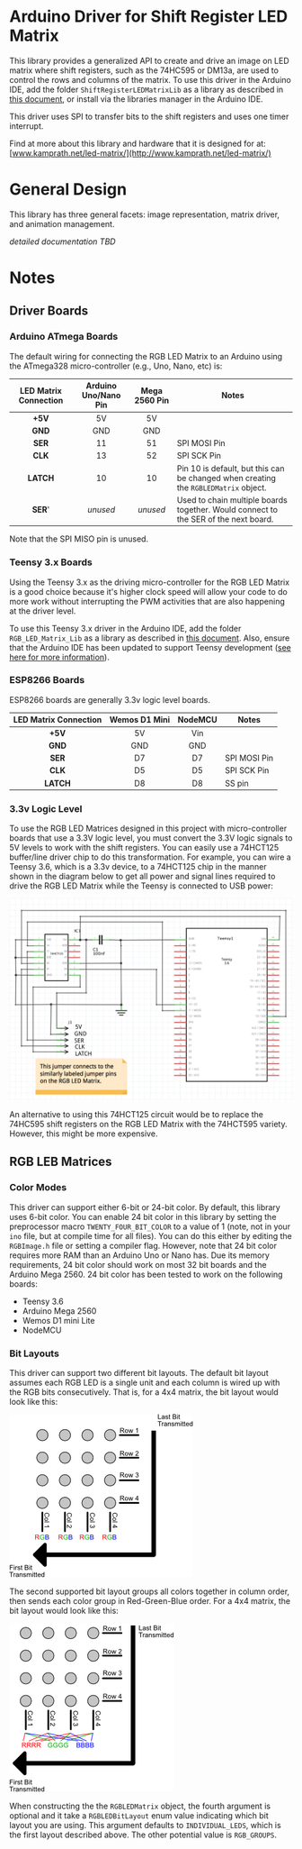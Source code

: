 # Arduino Driver for Shift Register LED Matrix

This library provides a generalized API to create and drive an image on LED matrix where shift registers, such as the 74HC595 or DM13a, are used to control the rows and columns of the matrix. To use this driver in the Arduino IDE, add the folder `ShiftRegisterLEDMatrixLib` as a library as described in [this document](https://www.arduino.cc/en/Guide/Libraries), or install via the libraries manager in the Arduino IDE.

This driver uses SPI to transfer bits to the shift registers and uses one timer interrupt.

Find at more about this library and hardware that it is designed for at:
[www.kamprath.net/led-matrix/](http://www.kamprath.net/led-matrix/)

# General Design
This library has three general facets: image representation, matrix driver, and animation management.

_detailed documentation TBD_

# Notes
## Driver Boards
### Arduino ATmega Boards

The default wiring for connecting the RGB LED Matrix to an Arduino using the ATmega328 micro-controller (e.g., Uno, Nano, etc) is:

| LED Matrix Connection | Arduino Uno/Nano Pin | Mega 2560 Pin | Notes |
|:-:|:-:|:-:|---|
| **+5V** | 5V | 5V | |
| **GND** | GND | GND | |
| **SER** | 11 | 51 | SPI MOSI Pin |
| **CLK** | 13 | 52 | SPI SCK Pin |
| **LATCH** | 10 | 10 | Pin 10 is default, but this can be changed when creating the `RGBLEDMatrix` object. |
| **SER**' | _unused_ | _unused_ | Used to chain multiple boards together. Would connect to the SER of the next board.|

Note that the SPI MISO pin is unused.

### Teensy 3.x Boards
Using the Teensy 3.x as the driving micro-controller for the RGB LED Matrix is a good choice because it's higher clock speed will allow your code to do more work without interrupting the PWM activities that are also happening at the driver level.

To use this Teensy 3.x driver in the Arduino IDE, add the folder `RGB_LED_Matrix_Lib` as a library as described in [this document](https://www.arduino.cc/en/Guide/Libraries). Also, ensure that the Arduino IDE has been updated to support Teensy development ([see here for more information](https://www.pjrc.com/teensy/td_download.html)).

### ESP8266 Boards
ESP8266 boards are generally 3.3v logic level boards. 

| LED Matrix Connection | Wemos D1 Mini | NodeMCU | Notes |
|:-:|:-:|:--:|---|
| **+5V** | 5V | Vin | |
| **GND** | GND | GND | |
| **SER** | D7 | D7 | SPI MOSI Pin |
| **CLK** | D5 | D5 | SPI SCK Pin |
| **LATCH** | D8  | D8 | SS pin | 

### 3.3v Logic Level
To use the RGB LED Matrices designed in this project with micro-controller boards that use a 3.3V logic level, you must convert the 3.3V logic signals to 5V levels to work with the shift registers. You can easily use a 74HCT125 buffer/line driver chip to do this transformation. For example, you can wire a Teensy 3.6, which is a 3.3v device, to a 74HCT125 chip in the manner shown in the diagram below to get all power and signal lines required to drive the RGB LED Matrix while the Teensy is connected to USB power:

![Teensy 3.6 Circuit to Drive RGB LED Matrix](docs/teensy36_5V_logic_circuit.png)

An alternative to using this 74HCT125 circuit would be to replace the 74HC595 shift registers on the RGB LED Matrix with the 74HCT595 variety. However, this might be more expensive.


## RGB LEB Matrices
### Color Modes
This driver can support either 6-bit or 24-bit color. By default, this library uses 6-bit color. You can enable 24 bit color in this library by setting the preprocessor macro `TWENTY_FOUR_BIT_COLOR` to a value of 1 (note, not in your `ino` file, but at compile time for all files). You can do this either by editing the `RGBImage.h` file or setting a compiler flag. However, note that 24 bit color requires more RAM than an Arduino Uno or Nano has. Due its memory requirements, 24 bit color should work on most 32 bit boards and the Arduino Mega 2560. 24 bit color has been tested to work on the following boards:

* Teensy 3.6 
* Arduino Mega 2560
* Wemos D1 mini Lite
* NodeMCU

### Bit Layouts
This driver can support two different bit layouts. The default bit layout assumes each RGB LED is a single unit and each column is wired up with the RGB bits consecutively.  That is, for a 4x4 matrix, the bit layout would look like this:

![Default Bit Layout for RGB LED Matrix](docs/rgb-led-matrix-bit-layout-default.png)

The second supported bit layout groups all colors together in column order, then sends each color group in Red-Green-Blue order. For a 4x4 matrix, the bit layout would look like this:

![Default Bit Layout for RGB LED Matrix](docs/rgb-led-matrix-bit-layout-color-groups.png)

When constructing the the `RGBLEDMatrix` object, the fourth argument is optional and it take a `RGBLEDBitLayout` enum value indicating which bit layout you are using. This argument defaults to `INDIVIDUAL_LEDS`, which is the first layout described above. The other potential value is `RGB_GROUPS`.
